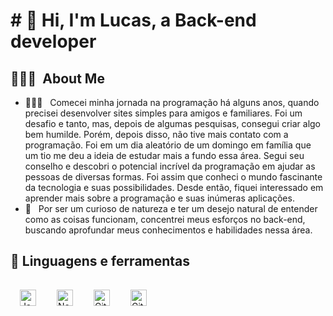 <h1># 🌌 Hi, I'm Lucas, a Back-end developer </h1>
 
<h2> 👨🏻‍💻 &nbsp;About Me </h2>

- 👨🏻‍💻 &nbsp; Comecei minha jornada na programação há alguns anos, quando precisei desenvolver sites simples para amigos e familiares. Foi um desafio e tanto, mas, depois de algumas pesquisas, consegui criar algo bem humilde.
Porém, depois disso, não tive mais contato com a programação. Foi em um dia aleatório de um domingo em família que um tio me deu a ideia de estudar mais a fundo essa área. Segui seu conselho e descobri o potencial incrível da programação em ajudar as pessoas de diversas formas.
Foi assim que conheci o mundo fascinante da tecnologia e suas possibilidades. Desde então, fiquei interessado em aprender mais sobre a programação e suas inúmeras aplicações.
 - 💚 &nbsp; Por ser um curioso de natureza e ter um desejo natural de entender como as coisas funcionam, concentrei meus esforços no back-end, buscando aprofundar meus conhecimentos e habilidades nessa área.

 
<h2>🧰 Linguagens e ferramentas</h2>

<img align="left" alt="JavaScript" width="26px" style="padding:15px;" src="https://cdn.jsdelivr.net/gh/devicons/devicon/icons/javascript/javascript-plain.svg" />
<img align="left" alt="NodeJs" width="26px" style="padding:15px;" src="https://cdn.jsdelivr.net/gh/devicons/devicon/icons/nodejs/node-plain.svg" />
<img align="left" alt="Git" width="26px" style="padding:15px;" src="https://cdn.jsdelivr.net/gh/devicons/devicon/icons/git/git-original.svg" />
<img align="left" alt="GitHub" width="26px" style="padding:15px;" src="https://cdn.jsdelivr.net/gh/devicons/devicon/icons/github/github-original.svg" />
<br />
<br />


